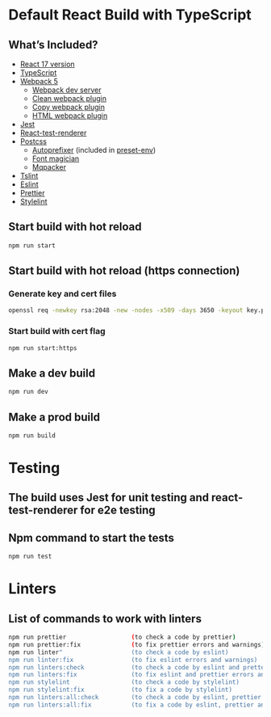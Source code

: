 # Default React Build with TypeScript

## What’s Included?
- [React 17 version](https://reactjs.org/)
- [TypeScript](https://www.typescriptlang.org/)  
- [Webpack 5](https://webpack.js.org/)
    - [Webpack dev server](https://webpack.js.org/configuration/dev-server/)
    - [Clean webpack plugin](https://www.npmjs.com/package/clean-webpack-plugin)
    - [Copy webpack plugin](https://webpack.js.org/plugins/copy-webpack-plugin/)
    - [HTML webpack plugin](https://webpack.js.org/plugins/html-webpack-plugin/)
- [Jest](https://jestjs.io/)
- [React-test-renderer](https://www.npmjs.com/package/react-test-renderer)  
- [Postcss](https://preset-env.cssdb.org/)
  - [Autoprefixer](https://github.com/postcss/autoprefixer) (included in [preset-env](https://babeljs.io/docs/en/babel-preset-env))
  - [Font magician](https://www.npmjs.com/package/postcss-font-magician)
  - [Mqpacker](https://www.npmjs.com/package/mqpacker)
- [Tslint](https://eslint.org/)
- [Eslint](https://eslint.org/)
- [Prettier](https://prettier.io/)
- [Stylelint](https://stylelint.io/)

## Start build with hot reload
```sh
npm run start
```

## Start build with hot reload (https connection)
### Generate key and cert files

```sh
openssl req -newkey rsa:2048 -new -nodes -x509 -days 3650 -keyout key.pem -out cert.pem
```
### Start build with cert flag 
```sh
npm run start:https
```

## Make a dev build
```sh
npm run dev
```
## Make a prod build
```sh
npm run build
```

# Testing
## The build uses Jest for unit testing and react-test-renderer for e2e testing 
## Npm command to start the tests
```sh
npm run test
```

# Linters
## List of commands to work with linters
``` sh
npm run prettier                  (to check a code by prettier)
npm run prettier:fix              (to fix prettier errors and warnings)
npm run linter"                   (to check a code by eslint)
npm run linter:fix                (to fix eslint errors and warnings)
npm run linters:check             (to check a code by eslint and pretter)
npm run linters:fix               (to fix eslint and prettier errors and warnings)
npm run stylelint                 (to check a code by stylelint)
npm run stylelint:fix             (to fix a code by stylelint)
npm run linters:all:check         (to check a code by eslint, prettier and stylelint)
npm run linters:all:fix           (to fix a code by eslint, prettier and stylelint)
```
